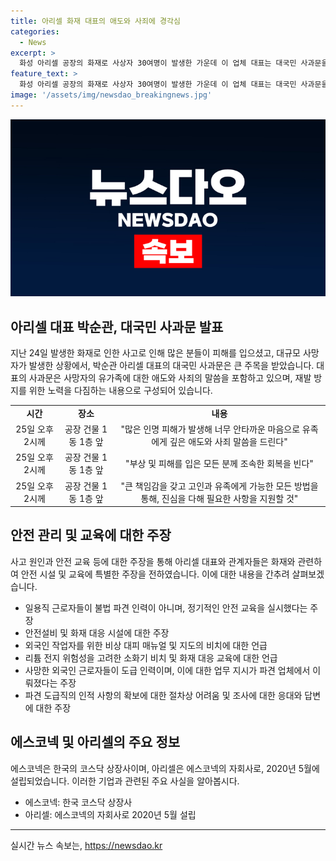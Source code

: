 ```yaml
---
title: 아리셀 화재 대표의 애도와 사죄에 경각심
categories:
  - News
excerpt: >
  화성 아리셀 공장의 화재로 사상자 30여명이 발생한 가운데 이 업체 대표는 대국민 사과문을 통해 유족에게 애도와 사죄의 뜻을 전하고, 부상자들의 빠른 회복을 기원했다. 또한 사고 원인 규명과 재발 방지를 위한 노력을 다짐하며, 안전 교육과 비상 대피 시설 등에 대한 설명을 했다. 그러나 파견 근로자 문제와 관련하여 일정한 구체적인 응대가 부재하고, 화재 발생 당시의 상황에 대한 일부 의심을 제기하는 질문에 대해 명확한 답변을 피하는 모습이 보였다.
feature_text: >
  화성 아리셀 공장의 화재로 사상자 30여명이 발생한 가운데 이 업체 대표는 대국민 사과문을 통해 유족에게 애도와 사죄의 뜻을 전하고, 부상자들의 빠른 회복을 기원했다. 또한 사고 원인 규명과 재발 방지를 위한 노력을 다짐하며, 안전 교육과 비상 대피 시설 등에 대한 설명을 했다. 그러나 파견 근로자 문제와 관련하여 일정한 구체적인 응대가 부재하고, 화재 발생 당시의 상황에 대한 일부 의심을 제기하는 질문에 대해 명확한 답변을 피하는 모습이 보였다.
image: '/assets/img/newsdao_breakingnews.jpg'
---
```


<p><img src="/assets/img/newsdao_breakingnews.jpg" alt="implanttips 속보" /></p>

<h2 data-ke-size="size26">아리셀 대표 박순관, 대국민 사과문 발표</h2>

<p data-ke-size="size16">지난 24일 발생한 화재로 인한 사고로 인해 많은 분들이 피해를 입으셨고, 대규모 사망자가 발생한 상황에서, 박순관 아리셀 대표의 대국민 사과문은 큰 주목을 받았습니다. 대표의 사과문은 사망자의 유가족에 대한 애도와 사죄의 말씀을 포함하고 있으며, 재발 방지를 위한 노력을 다짐하는 내용으로 구성되어 있습니다.</p>

<table>
  <tr>
    <td style="text-align: center; height: 17px;"><b>시간</b></td>
    <td style="text-align: center; height: 17px;"><b>장소</b></td>
    <td style="text-align: center; height: 17px;"><b>내용</b></td>
  </tr>
  <tr>
    <td style="text-align: center; height: 17px;">25일 오후 2시께</td>
    <td style="text-align: center; height: 17px;">공장 건물 1동 1층 앞</td>
    <td style="text-align: center; height: 17px;">"많은 인명 피해가 발생해 너무 안타까운 마음으로 유족에게 깊은 애도와 사죄 말씀을 드린다"</td>
  </tr>
  <tr>
    <td style="text-align: center; height: 17px;">25일 오후 2시께</td>
    <td style="text-align: center; height: 17px;">공장 건물 1동 1층 앞</td>
    <td style="text-align: center; height: 17px;">"부상 및 피해를 입은 모든 분께 조속한 회복을 빈다"</td>
  </tr>
  <tr>
    <td style="text-align: center; height: 17px;">25일 오후 2시께</td>
    <td style="text-align: center; height: 17px;">공장 건물 1동 1층 앞</td>
    <td style="text-align: center; height: 17px;">"큰 책임감을 갖고 고인과 유족에게 가능한 모든 방법을 통해, 진심을 다해 필요한 사항을 지원할 것"</td>
  </tr>
</table>

<h2 data-ke-size="size26">안전 관리 및 교육에 대한 주장</h2>

<p data-ke-size="size16">사고 원인과 안전 교육 등에 대한 주장을 통해 아리셀 대표와 관계자들은 화재와 관련하여 안전 시설 및 교육에 특별한 주장을 전하였습니다. 이에 대한 내용을 간추려 살펴보겠습니다.</p>

<ul>
  <li>일용직 근로자들이 불법 파견 인력이 아니며, 정기적인 안전 교육을 실시했다는 주장</li>
  <li>안전설비 및 화재 대응 시설에 대한 주장</li>
  <li>외국인 작업자를 위한 비상 대피 매뉴얼 및 지도의 비치에 대한 언급</li>
  <li>리튬 전지 위험성을 고려한 소화기 비치 및 화재 대응 교육에 대한 언급</li>
  <li>사망한 외국인 근로자들이 도급 인력이며, 이에 대한 업무 지시가 파견 업체에서 이뤄졌다는 주장</li>
  <li>파견 도급직의 인적 사항의 확보에 대한 절차상 어려움 및 조사에 대한 응대와 답변에 대한 주장</li>
</ul>

<h2 data-ke-size="size26">에스코넥 및 아리셀의 주요 정보</h2>

<p data-ke-size="size16">에스코넥은 한국의 코스닥 상장사이며, 아리셀은 에스코넥의 자회사로, 2020년 5월에 설립되었습니다. 이러한 기업과 관련된 주요 사실을 알아봅시다.</p>

<ul>
  <li>에스코넥: 한국 코스닥 상장사</li>
  <li>아리셀: 에스코넥의 자회사로 2020년 5월 설립</li>
</ul>

<hr>
실시간 뉴스 속보는, <a href="https://newsdao.kr" rel="dofollow">https://newsdao.kr</a>


